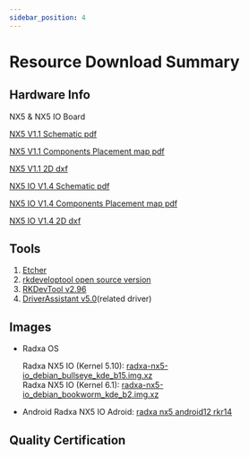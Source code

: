 ```yaml
---
sidebar_position: 4
---
```


# Resource Download Summary

## Hardware Info

NX5 & NX5 IO Board

[NX5 V1.1 Schematic pdf](https://dl.radxa.com/nx5/radxa_nx5_v1100_schematic.pdf)

[NX5 V1.1 Components Placement map pdf](https://dl.radxa.com/nx5/radxa_nx5_v1100_smd.pdf)

[NX5 V1.1 2D dxf](https://dl.radxa.com/nx5/nx5-io-board/radxa_nx5_v1100_2d.dxf)

[NX5 IO V1.4 Schematic pdf](https://dl.radxa.com/nx5/nx5-io-board/radxa_nx5_io_board_v1400_schematic.pdf)

[NX5 IO V1.4 Components Placement map pdf](https://dl.radxa.com/nx5/nx5-io-board/radxa_nx5_io_board_v1400_components_placement_map.pdf)

[NX5 IO V1.4 2D dxf](https://dl.radxa.com/nx5/nx5-io-board/radxa_nx5_io_board_v1400_top_2d.dxf)

## Tools

1. [Etcher](https://etcher.balena.io/#download-etcher/)
2. [rkdeveloptool open source version](https://opensource.rock-chips.com/wiki_Rkdeveloptool)
3. [RKDevTool v2.96](https://dl.radxa.com/tools/windows/RKDevTool_Release_v2.96_zh.zip)
4. [DriverAssistant v5.0](https://dl.radxa.com/tools/windows/DriverAssitant_v5.0.zip)(related driver)

## Images

- Radxa OS

  Radxa NX5 IO (Kernel 5.10): [radxa-nx5-io_debian_bullseye_kde_b15.img.xz](https://github.com/radxa-build/radxa-nx5-io/releases/download/b15/radxa-nx5-io_debian_bullseye_kde_b15.img.xz)  
  Radxa NX5 IO (Kernel 6.1): [radxa-nx5-io_debian_bookworm_kde_b2.img.xz](https://github.com/radxa-build/radxa-nx5-io/releases/download/rsdk-b2/radxa-nx5-io_bookworm_kde_b2.output.img.xz)

- Android
  Radxa NX5 IO Adroid: [radxa nx5 android12 rkr14](https://github.com/radxa/manifests/releases/download/radxa-nx5-android12-rkr14-20240326/Radxa-NX5-Android12-rkr14-20240326-update.zip)

## Quality Certification
